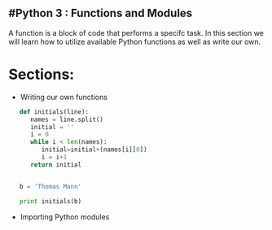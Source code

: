 #Python 3 : Functions and Modules
-----------------------

A function is a block of code that performs a specifc task. In this section we
will learn how to utilize available Python functions as well as write our own.

# Sections:

* Writing our own functions

```python
   def initials(line):
      names = line.split()
      initial = ''
      i = 0
      while i < len(names):
         initial=initial+(names[i][0])
         i = i+1
      return initial


   b = 'Thomas Mann'

   print initials(b)
```


* Importing Python modules
